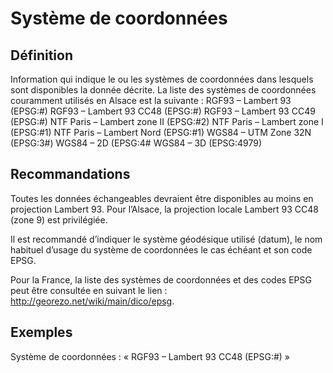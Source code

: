 
<!-- Begin @data_referencesystems.md -->

# Système de coordonnées
## Définition
Information qui indique le ou les systèmes de coordonnées dans lesquels sont disponibles la donnée décrite.
La liste des systèmes de coordonnées couramment utilisés en Alsace est la suivante :
RGF93 – Lambert 93 (EPSG:#)
RGF93 – Lambert 93 CC48 (EPSG:#)
RGF93 – Lambert 93 CC49 (EPSG:#)
NTF Paris – Lambert zone II (EPSG:#2)
NTF Paris – Lambert zone I (EPSG:#1)
NTF Paris – Lambert Nord (EPSG:#1)
WGS84 – UTM Zone 32N (EPSG:3#)
WGS84 – 2D (EPSG:4#
WGS84 – 3D (EPSG:4979)

## Recommandations
Toutes les données échangeables devraient être disponibles au moins en projection Lambert 93. Pour l’Alsace, la projection locale Lambert 93 CC48 (zone 9) est privilégiée.

Il est recommandé d’indiquer le système géodésique utilisé (datum), le nom habituel d’usage du système de coordonnées le cas échéant et son code EPSG.

Pour la France, la liste des systèmes de coordonnées et des codes EPSG peut être consultée en suivant le lien : http://georezo.net/wiki/main/dico/epsg.

## Exemples
Système de coordonnées : « RGF93 – Lambert 93 CC48 (EPSG:#) »

<!-- End @data_referencesystems.md -->

